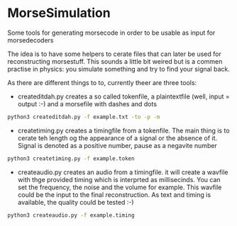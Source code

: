 # MorseSimulation
Some tools for generating morsecode in order to be usable as input for morsedecoders

The idea is to have some helpers to cerate files that can later be used
for reconstructing morsestuff. This sounds a little bit weired but is a commen
practise in physics: you simulate something and try to find your signal back.

As there are different things to to, currently theer are three tools:

- createditdah.py creates a so called tokenfile, a plaintextfile (well, input = output :-) and a morsefile 
    with dashes and dots

```bash
python3 createditdah.py -f example.txt -to -p -m
```

- createtiming.py creates a timingfile from a tokenfile. The main thing is to cerate teh length og the appearance of
    a signal or the absence of it. Signal is denoted as a positive number, pause as a negavite number

```bash
python3 createtiming.py -f example.token
```

- createaudio.py  creates an audio from a timingfile. it will create a wavfile with thge provided timing which is 
    interprted as millisecinds. You can set the frequency, the noise and the volume for example. This wavfile could be 
    the input to the final reconstruction. As text and timing is available, the quality could be tested :-)

```bash
python3 createaudio.py -f example.timing
```
